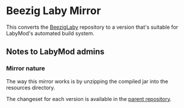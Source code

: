 # Beezig Laby Mirror
This converts the [BeezigLaby](https://gitlab.com/Beezig/BeezigLaby) repository to a version that's suitable for LabyMod's automated build system.

## Notes to LabyMod admins
### Mirror nature
The way this mirror works is by unzipping the compiled jar into the resources directory.

The changeset for each version is available in the [parent repository](https://gitlab.com/Beezig/BeezigLaby).